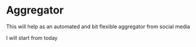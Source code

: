Aggregator
==========

This will help as an automated and bit flexible aggregator from social media

I will start from today 
